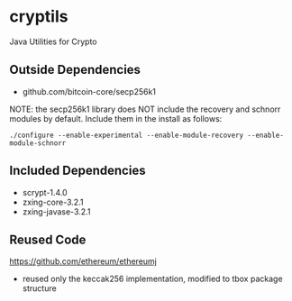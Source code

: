 # cryptils

Java Utilities for Crypto

## Outside Dependencies

* github.com/bitcoin-core/secp256k1

NOTE: the secp256k1 library does NOT include the recovery and schnorr modules
by default. Include them in the install as follows:

`./configure --enable-experimental --enable-module-recovery --enable-module-schnorr`

## Included Dependencies

* scrypt-1.4.0
* zxing-core-3.2.1
* zxing-javase-3.2.1

## Reused Code

https://github.com/ethereum/ethereumj
* reused only the keccak256 implementation, modified to tbox package structure
